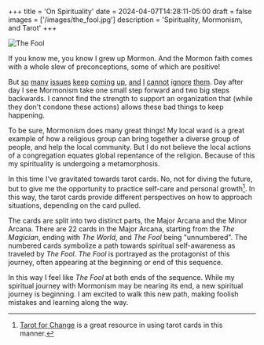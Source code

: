 +++
title = 'On Spirituality'
date = 2024-04-07T14:28:11-05:00
draft = false
images = ['/images/the_fool.jpg']
description = 'Spirituality, Mormonism, and Tarot'
+++

![The Fool](/images/the_fool.jpg)

If you know me, you know I grew up Mormon. And the Mormon faith comes with a whole slew of preconceptions, some of which are positive!

But [so](https://apnews.com/article/mormon-church-sexual-abuse-investigation-e0e39cf9aa4fbe0d8c1442033b894660) [many](https://www.codyenterprise.com/news/local/article_42647158-355b-11ee-b6e8-f3e1726f834b.html) [issues](https://www.ap.org/news-highlights/best-of-the-week/2023/recordings-show-mormon-church-protects-itself-from-child-sex-abuse-claims/) [keep](https://apnews.com/article/mormonism-us-securities-and-exchange-commission-religion-business-a598c9ef9544f57e0b60d5ca80774bf7) [coming](https://www.truthandtransparency.org/news/2022/04/05/lds-church-has-most-valuable-private-real-estate-portfolio-in-the-us-evidence-suggests/) [up](https://www.sltrib.com/news/education/2024/03/19/will-black-students-case-byu/), [and](https://www.sltrib.com/religion/2022/03/10/new-employment-policy/) [I](https://www.sltrib.com/religion/2024/03/15/byu-will-require-incoming-students/) [cannot](https://floodlit.org/) [ignore](https://www.sltrib.com/religion/2023/11/24/slap-face-lds-relief-society/) [them](https://www.goodmorningamerica.com/amp/culture/story/david-archuleta-details-faith-crisis-coming-mormon-church-93505214). Day after day I see Mormonism take one small step forward and two big steps backwards. I cannot find the strength to support an organization that (while they don't condone these actions) allows these bad things to keep happening.

To be sure, Mormonism does many great things! My local ward is a great example of how a religious group can bring together a diverse group of people, and help the local community. But I do not believe the local actions of a congregation equates global repentance of the religion. Because of this my spirituality is undergoing a metamorphosis.

In this time I've gravitated towards tarot cards. No, not for diving the future, but to give me the opportunity to practice self-care and personal growth[^1]. In this way, the tarot cards provide different perspectives on how to approach situations, depending on the card pulled.

The cards are split into two distinct parts, the Major Arcana and the Minor Arcana. There are 22 cards in the Major Arcana, starting from the *The Magician*, ending with *The World*, and *The Fool* being "unnumbered". The numbered cards symbolize a path towards spiritual self-awareness as traveled by *The Fool*. *The Fool* is portrayed as the protagonist of this journey, often appearing at the beginning or end of this sequence.

In this way I feel like *The Fool* at both ends of the sequence. While my spiritual journey with Mormonism may be nearing its end, a new spiritual journey is beginning. I am excited to walk this new path, making foolish mistakes and learning along the way.

[^1]: [Tarot for Change](https://www.amazon.com/Tarot-Change-Self-Care-Acceptance-Growth/dp/0593295935) is a great resource in using tarot cards in this manner.